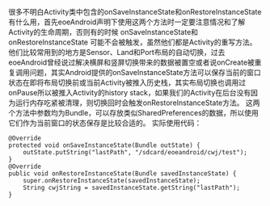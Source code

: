 很多不明白Activity类中包含的onSaveInstanceState和onRestoreInstanceState有什么用，首先eoeAndroid声明下使用这两个方法时一定要注意情况和了解Activity的生命周期，否则有的时候  onSaveInstanceState和onRestoreInstanceState 可能不会被触发，虽然他们都是Activity的重写方法。
他们比较常用到的地方是Sensor、Land和Port布局的自动切换，过去eoeAndroid曾经说过解决横屏和竖屏切换带来的数据被置空或者说onCreate被重复调用问题，其实Android提供的onSaveInstanceState方法可以保存当前的窗口状态在即将布局切换前或当前Activity被推入历史栈，其实布局切换也调用过onPause所以被推入Activity的history stack，如果我们的Activity在后台没有因为运行内存吃紧被清理，则切换回时会触发onRestoreInstanceState方法。
这两个方法中参数均为Bundle，可以存放类似SharedPreferences的数据，所以使用它们作为当前窗口的状态保存是比较合适的。
实际使用代码：
```  
@Override
protected void onSaveInstanceState(Bundle outState) {
	outState.putString("lastPath", "/sdcard/eoeandroid/cwj/test");
}
@Override
public void onRestoreInstanceState(Bundle savedInstanceState) {
	super.onRestoreInstanceState(savedInstanceState);
	String cwjString = savedInstanceState.getString("lastPath");
}
```